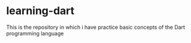 # learning-dart
This is the repository in which i have practice basic concepts of the Dart programming language
